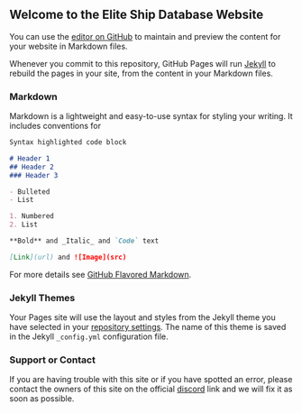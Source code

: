 ## Welcome to the Elite Ship Database Website

You can use the [editor on GitHub](https://github.com/FrozenWarrior/Elite_Ships/edit/master/README.md) to maintain and preview the content for your website in Markdown files.

Whenever you commit to this repository, GitHub Pages will run [Jekyll](https://jekyllrb.com/) to rebuild the pages in your site, from the content in your Markdown files.

### Markdown

Markdown is a lightweight and easy-to-use syntax for styling your writing. It includes conventions for

```markdown
Syntax highlighted code block

# Header 1
## Header 2
### Header 3

- Bulleted
- List

1. Numbered
2. List

**Bold** and _Italic_ and `Code` text

[Link](url) and ![Image](src)
```

For more details see [GitHub Flavored Markdown](https://guides.github.com/features/mastering-markdown/).

### Jekyll Themes

Your Pages site will use the layout and styles from the Jekyll theme you have selected in your [repository settings](https://github.com/FrozenWarrior/Elite_Ships/settings). The name of this theme is saved in the Jekyll `_config.yml` configuration file.

### Support or Contact
If you are having trouble with this site or if you have spotted an error, please contact the owners of this site on the official [discord](https://discord.gg/6uGDZpt) link and we will fix it as soon as possible. 

